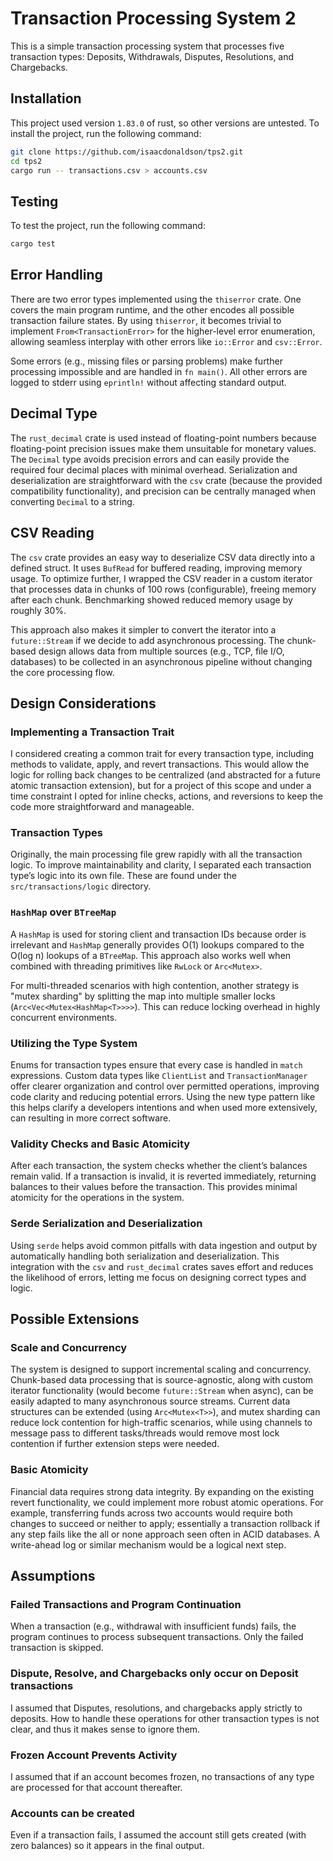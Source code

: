 # Transaction Processing System 2

This is a simple transaction processing system that processes five transaction types:
Deposits, Withdrawals, Disputes, Resolutions, and Chargebacks.

## Installation

This project used version `1.83.0` of rust, so other versions are untested. To install the project, run the following command:

```bash
git clone https://github.com/isaacdonaldson/tps2.git
cd tps2
cargo run -- transactions.csv > accounts.csv
```

## Testing

To test the project, run the following command:

```bash
cargo test
```

## Error Handling

There are two error types implemented using the `thiserror` crate. One covers the main program runtime, and the other encodes all possible transaction failure states. By using `thiserror`, it becomes trivial to implement `From<TransactionError>` for the higher-level error enumeration, allowing seamless interplay with other errors like `io::Error` and `csv::Error`.

Some errors (e.g., missing files or parsing problems) make further processing impossible and are handled in `fn main()`. All other errors are logged to stderr using `eprintln!` without affecting standard output.

## Decimal Type

The `rust_decimal` crate is used instead of floating-point numbers because floating-point precision issues make them unsuitable for monetary values. The `Decimal` type avoids precision errors and can easily provide the required four decimal places with minimal overhead. Serialization and deserialization are straightforward with the `csv` crate (because the provided compatibility functionality), and precision can be centrally managed when converting `Decimal` to a string.

## CSV Reading

The `csv` crate provides an easy way to deserialize CSV data directly into a defined struct. It uses `BufRead` for buffered reading, improving memory usage. To optimize further, I wrapped the CSV reader in a custom iterator that processes data in chunks of 100 rows (configurable), freeing memory after each chunk. Benchmarking showed reduced memory usage by roughly 30%.

This approach also makes it simpler to convert the iterator into a `future::Stream` if we decide to add asynchronous processing. The chunk-based design allows data from multiple sources (e.g., TCP, file I/O, databases) to be collected in an asynchronous pipeline without changing the core processing flow.

## Design Considerations

### Implementing a Transaction Trait

I considered creating a common trait for every transaction type, including methods to validate, apply, and revert transactions. This would allow the logic for rolling back changes to be centralized (and abstracted for a future atomic transaction extension), but for a project of this scope and under a time constraint I opted for inline checks, actions, and reversions to keep the code more straightforward and manageable.

### Transaction Types

Originally, the main processing file grew rapidly with all the transaction logic. To improve maintainability and clarity, I separated each transaction type’s logic into its own file. These are found under the `src/transactions/logic` directory.

### `HashMap` over `BTreeMap`

A `HashMap` is used for storing client and transaction IDs because order is irrelevant and `HashMap` generally provides O(1) lookups compared to the O(log n) lookups of a `BTreeMap`. This approach also works well when combined with threading primitives like `RwLock` or `Arc<Mutex>`.

For multi-threaded scenarios with high contention, another strategy is "mutex sharding" by splitting the map into multiple smaller locks (`Arc<Vec<Mutex<HashMap<T>>>>`). This can reduce locking overhead in highly concurrent environments.

### Utilizing the Type System

Enums for transaction types ensure that every case is handled in `match` expressions. Custom data types like `ClientList` and `TransactionManager` offer clearer organization and control over permitted operations, improving code clarity and reducing potential errors. Using the new type pattern like this helps clarify a developers intentions and when used more extensively, can resulting in more correct software.

### Validity Checks and Basic Atomicity

After each transaction, the system checks whether the client’s balances remain valid. If a transaction is invalid, it is reverted immediately, returning balances to their values before the transaction. This provides minimal atomicity for the operations in the system.

### Serde Serialization and Deserialization

Using `serde` helps avoid common pitfalls with data ingestion and output by automatically handling both serialization and deserialization. This integration with the `csv` and `rust_decimal` crates saves effort and reduces the likelihood of errors, letting me focus on designing correct types and logic.

## Possible Extensions

### Scale and Concurrency

The system is designed to support incremental scaling and concurrency. Chunk-based data processing that is source-agnostic, along with custom iterator functionality (would become `future::Stream` when async), can be easily adapted to many asynchronous source streams. Current data structures can be extended (using `Arc<Mutex<T>>`), and mutex sharding can reduce lock contention for high-traffic scenarios, while using channels to message pass to different tasks/threads would remove most lock contention if further extension steps were needed.

### Basic Atomicity

Financial data requires strong data integrity. By expanding on the existing revert functionality, we could implement more robust atomic operations. For example, transferring funds across two accounts would require both changes to succeed or neither to apply; essentially a transaction rollback if any step fails like the all or none approach seen often in ACID databases. A write-ahead log or similar mechanism would be a logical next step.

## Assumptions

### Failed Transactions and Program Continuation

When a transaction (e.g., withdrawal with insufficient funds) fails, the program continues to process subsequent transactions. Only the failed transaction is skipped.

### Dispute, Resolve, and Chargebacks only occur on Deposit transactions

I assumed that Disputes, resolutions, and chargebacks apply strictly to deposits. How to handle these operations for other transaction types is not clear, and thus it makes sense to ignore them.

### Frozen Account Prevents Activity

I assumed that if an account becomes frozen, no transactions of any type are processed for that account thereafter.

### Accounts can be created

Even if a transaction fails, I assumed the account still gets created (with zero balances) so it appears in the final output.
